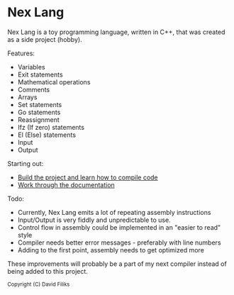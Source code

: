 # Nex Lang

Nex Lang is a toy programming language, written in C++, that was created as a side project (hobby).

Features:
- Variables
- Exit statements
- Mathematical operations
- Comments
- Arrays
- Set statements
- Go statements
- Reassignment
- Ifz (If zero) statements
- El (Else) statements
- Input
- Output

Starting out:
- [Build the project and learn how to compile code](INFO.md)
- [Work through the documentation](docs/DOCS.pdf)

Todo:
- Currently, Nex Lang emits a lot of repeating assembly instructions
- Input/Output is very fiddly and unpredictable to use.
- Control flow in assembly could be implemented in an "easier to read" style
- Compiler needs better error messages - preferably with line numbers
- Adding to the first point, assembly needs to get optimized more

These improvements will probably be a part of my next compiler instead of being added to this project.

<sub> Copyright (C) David Filiks </sub>

